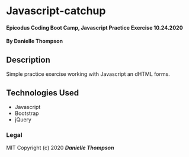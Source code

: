 # Javascript-catchup

#### Epicodus Coding Boot Camp, Javascript Practice Exercise 10.24.2020

#### By Danielle Thompson

## Description

Simple practice exercise working with Javascript an dHTML forms. 

## Technologies Used

* Javascript
* Bootstrap
* jQuery

### Legal 

MIT Copyright (c) 2020 **_Danielle Thompson_**

